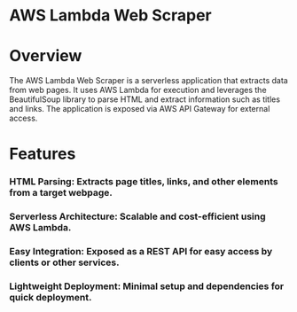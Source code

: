 
# AWS Lambda Web Scraper
# Overview
The AWS Lambda Web Scraper is a serverless application that extracts data from web pages. It uses AWS Lambda for execution and leverages the BeautifulSoup library to parse HTML and extract information such as titles and links. The application is exposed via AWS API Gateway for external access.

# Features
### HTML Parsing: Extracts page titles, links, and other elements from a target webpage.
### Serverless Architecture: Scalable and cost-efficient using AWS Lambda.
### Easy Integration: Exposed as a REST API for easy access by clients or other services.
### Lightweight Deployment: Minimal setup and dependencies for quick deployment.